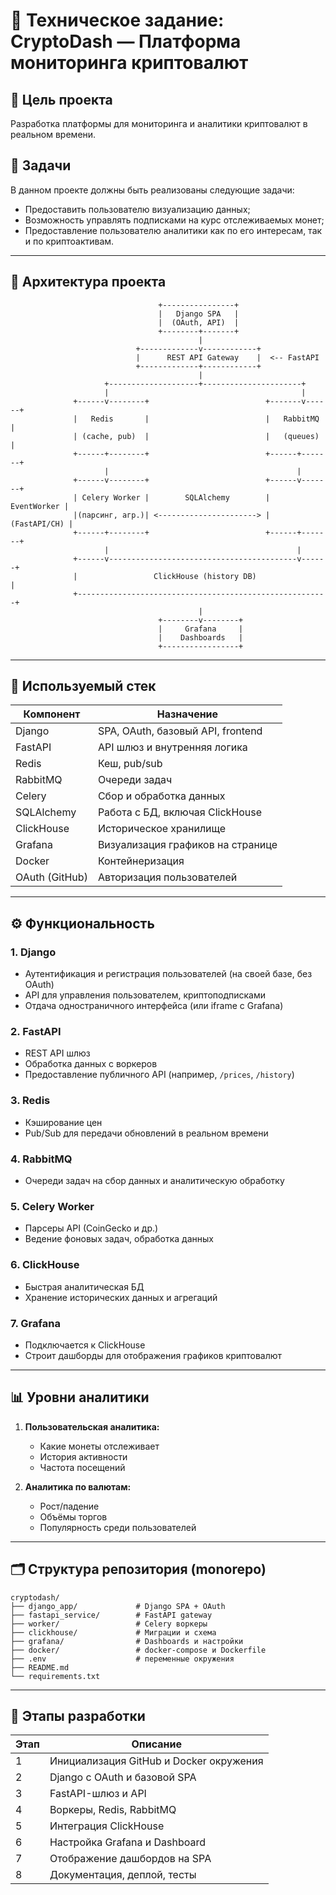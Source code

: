 
# 📘 Техническое задание: CryptoDash — Платформа мониторинга криптовалют

## 📌 Цель проекта

Разработка платформы для мониторинга и аналитики криптовалют в реальном 
времени. 

## 🧱 Задачи

В данном проекте должны быть реализованы следующие задачи:
- Предоставить пользователю визуализацию данных;
- Возможность управлять подписками на курс отслеживаемых монет;
- Предоставление пользователю аналитики как по его интересам, так и по криптоактивам.

---

## 📖 Архитектура проекта

```
                                 +----------------+
                                 |   Django SPA   |
                                 |  (OAuth, API)  |
                                 +--------+-------+
                                          |
                            +-------------v------------+
                            |      REST API Gateway    |  <-- FastAPI
                            +-------------+------------+
                                          |
                     +--------------------+----------------------+
                     |                                           |
              +------v--------+                          +-------v------+
              |   Redis       |                          |   RabbitMQ   |
              | (cache, pub)  |                          |   (queues)   |
              +------+--------+                          +------+-------+
                     |                                          |
              +------v--------+                          +------v-------+
              | Celery Worker |        SQLAlchemy        |  EventWorker |
              |(парсинг, агр.)| <----------------------> | (FastAPI/CH) |
              +------+--------+                          +------+-------+
                     |                                          |
              +------v------------------------------------------v------+
              |                 ClickHouse (history DB)                |
              +--------------------------------------------------------+
                                          |
                                 +--------v--------+
                                 |     Grafana     |
                                 |    Dashboards   |
                                 +-----------------+
```

---

## 🔧 Используемый стек

| Компонент         | Назначение                                       |
|-------------------|--------------------------------------------------|
| Django            | SPA, OAuth, базовый API, frontend                |
| FastAPI           | API шлюз и внутренняя логика                     |
| Redis             | Кеш, pub/sub                                     |
| RabbitMQ          | Очереди задач                                    |
| Celery            | Сбор и обработка данных                          |
| SQLAlchemy        | Работа с БД, включая ClickHouse                  |
| ClickHouse        | Историческое хранилище                           |
| Grafana           | Визуализация графиков на странице                |
| Docker            | Контейнеризация                                  |
| OAuth (GitHub)    | Авторизация пользователей                        |

---

## ⚙️ Функциональность

### 1. **Django**
- Аутентификация и регистрация пользователей (на своей базе, без OAuth)
- API для управления пользователем, криптоподписками
- Отдача одностраничного интерфейса (или iframe с Grafana)

### 2. **FastAPI**
- REST API шлюз
- Обработка данных с воркеров
- Предоставление публичного API (например, `/prices`, `/history`)

### 3. **Redis**
- Кэширование цен
- Pub/Sub для передачи обновлений в реальном времени

### 4. **RabbitMQ**
- Очереди задач на сбор данных и аналитическую обработку

### 5. **Celery Worker**
- Парсеры API (CoinGecko и др.)
- Ведение фоновых задач, обработка данных

### 6. **ClickHouse**
- Быстрая аналитическая БД
- Хранение исторических данных и агрегаций

### 7. **Grafana**
- Подключается к ClickHouse
- Строит дашборды для отображения графиков криптовалют

---

## 📊 Уровни аналитики

1. **Пользовательская аналитика:**
   - Какие монеты отслеживает
   - История активности
   - Частота посещений

2. **Аналитика по валютам:**
   - Рост/падение
   - Объёмы торгов
   - Популярность среди пользователей

---

## 🗂️ Структура репозитория (monorepo)

```
cryptodash/
├── django_app/             # Django SPA + OAuth
├── fastapi_service/        # FastAPI gateway
├── worker/                 # Celery воркеры
├── clickhouse/             # Миграции и схема
├── grafana/                # Dashboards и настройки
├── docker/                 # docker-compose и Dockerfile
├── .env                    # переменные окружения
├── README.md
└── requirements.txt
```

---

## 🚀 Этапы разработки

| Этап  | Описание                                |
|-------|-----------------------------------------|
| 1     | Инициализация GitHub и Docker окружения |
| 2     | Django с OAuth и базовой SPA            |
| 3     | FastAPI-шлюз и API                      |
| 4     | Воркеры, Redis, RabbitMQ                |
| 5     | Интеграция ClickHouse                   |
| 6     | Настройка Grafana и Dashboard           |
| 7     | Отображение дашбордов на SPA            |
| 8     | Документация, деплой, тесты             |

